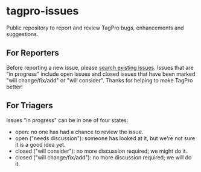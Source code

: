 tagpro-issues
=============

Public repository to report and review TagPro bugs, enhancements and suggestions.

For Reporters
----------------------
Before reporting a new issue, please [search existing issues](https://github.com/tagpro-game/tagpro-issues/issues?q=is%3Aissue).  Issues that are "in progress" include open issues and closed issues that have been marked "will change/fix/add" or "will consider".  Thanks for helping to make TagPro better!

For Triagers
---------------------

Issues "in progress" can be in one of four states:

 * open: no one has had a chance to review the issue.
 * open ("needs discussion"): someone has looked at it, but we're not sure it is a good idea yet.
 * closed ("will consider"): no more discussion required; we might do it.
 * closed ("will change/fix/add"): no more discussion required; we will do it.
